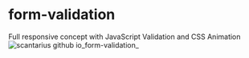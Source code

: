 # form-validation
Full responsive concept with JavaScript Validation and CSS Animation
![scantarius github io_form-validation_ ](https://user-images.githubusercontent.com/32017278/235325492-9924ba0f-ceb2-4035-acc5-57aa2ca90dee.png)
